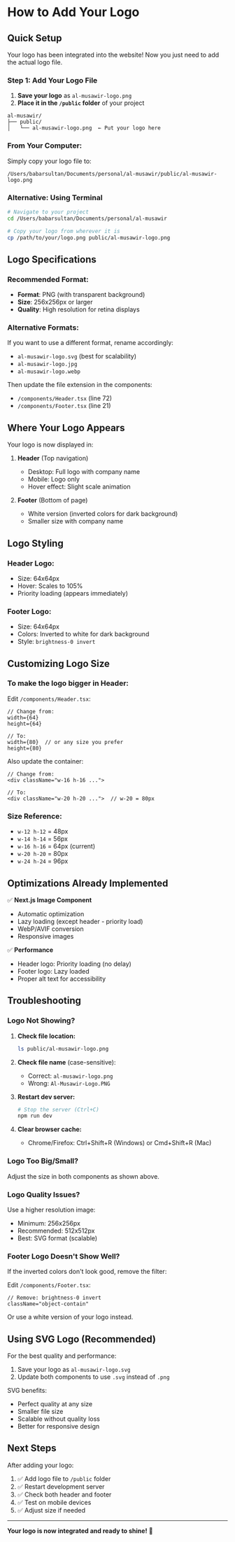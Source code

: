 # How to Add Your Logo

## Quick Setup

Your logo has been integrated into the website! Now you just need to add the actual logo file.

### Step 1: Add Your Logo File

1. **Save your logo** as `al-musawir-logo.png` 
2. **Place it in the `/public` folder** of your project

```
al-musawir/
├── public/
│   └── al-musawir-logo.png  ← Put your logo here
```

### From Your Computer:

Simply copy your logo file to:
```
/Users/babarsultan/Documents/personal/al-musawir/public/al-musawir-logo.png
```

### Alternative: Using Terminal

```bash
# Navigate to your project
cd /Users/babarsultan/Documents/personal/al-musawir

# Copy your logo from wherever it is
cp /path/to/your/logo.png public/al-musawir-logo.png
```

## Logo Specifications

### Recommended Format:
- **Format**: PNG (with transparent background)
- **Size**: 256x256px or larger
- **Quality**: High resolution for retina displays

### Alternative Formats:
If you want to use a different format, rename accordingly:
- `al-musawir-logo.svg` (best for scalability)
- `al-musawir-logo.jpg`
- `al-musawir-logo.webp`

Then update the file extension in the components:
- `/components/Header.tsx` (line 72)
- `/components/Footer.tsx` (line 21)

## Where Your Logo Appears

Your logo is now displayed in:

1. **Header** (Top navigation)
   - Desktop: Full logo with company name
   - Mobile: Logo only
   - Hover effect: Slight scale animation

2. **Footer** (Bottom of page)
   - White version (inverted colors for dark background)
   - Smaller size with company name

## Logo Styling

### Header Logo:
- Size: 64x64px
- Hover: Scales to 105%
- Priority loading (appears immediately)

### Footer Logo:
- Size: 64x64px
- Colors: Inverted to white for dark background
- Style: `brightness-0 invert`

## Customizing Logo Size

### To make the logo bigger in Header:

Edit `/components/Header.tsx`:
```tsx
// Change from:
width={64}
height={64}

// To:
width={80}  // or any size you prefer
height={80}
```

Also update the container:
```tsx
// Change from:
<div className="w-16 h-16 ...">

// To:
<div className="w-20 h-20 ...">  // w-20 = 80px
```

### Size Reference:
- `w-12 h-12` = 48px
- `w-14 h-14` = 56px
- `w-16 h-16` = 64px (current)
- `w-20 h-20` = 80px
- `w-24 h-24` = 96px

## Optimizations Already Implemented

✅ **Next.js Image Component**
- Automatic optimization
- Lazy loading (except header - priority load)
- WebP/AVIF conversion
- Responsive images

✅ **Performance**
- Header logo: Priority loading (no delay)
- Footer logo: Lazy loaded
- Proper alt text for accessibility

## Troubleshooting

### Logo Not Showing?

1. **Check file location:**
   ```bash
   ls public/al-musawir-logo.png
   ```

2. **Check file name** (case-sensitive):
   - Correct: `al-musawir-logo.png`
   - Wrong: `Al-Musawir-Logo.PNG`

3. **Restart dev server:**
   ```bash
   # Stop the server (Ctrl+C)
   npm run dev
   ```

4. **Clear browser cache:**
   - Chrome/Firefox: Ctrl+Shift+R (Windows) or Cmd+Shift+R (Mac)

### Logo Too Big/Small?

Adjust the size in both components as shown above.

### Logo Quality Issues?

Use a higher resolution image:
- Minimum: 256x256px
- Recommended: 512x512px
- Best: SVG format (scalable)

### Footer Logo Doesn't Show Well?

If the inverted colors don't look good, remove the filter:

Edit `/components/Footer.tsx`:
```tsx
// Remove: brightness-0 invert
className="object-contain"
```

Or use a white version of your logo instead.

## Using SVG Logo (Recommended)

For the best quality and performance:

1. Save your logo as `al-musawir-logo.svg`
2. Update both components to use `.svg` instead of `.png`

SVG benefits:
- Perfect quality at any size
- Smaller file size
- Scalable without quality loss
- Better for responsive design

## Next Steps

After adding your logo:

1. ✅ Add logo file to `/public` folder
2. ✅ Restart development server
3. ✅ Check both header and footer
4. ✅ Test on mobile devices
5. ✅ Adjust size if needed

---

**Your logo is now integrated and ready to shine!** 🎨

